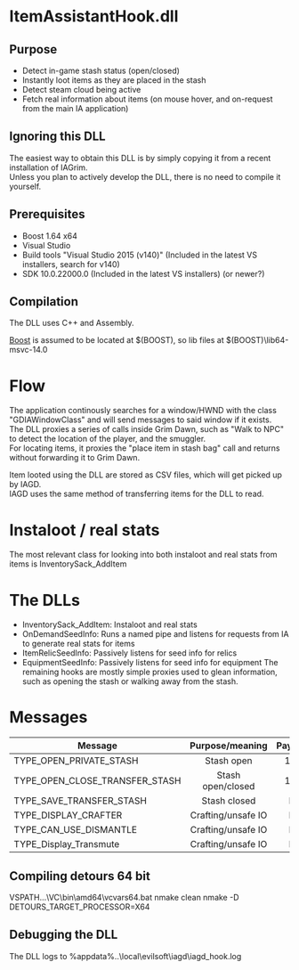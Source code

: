# ItemAssistantHook.dll

## Purpose
* Detect in-game stash status (open/closed)
* Instantly loot items as they are placed in the stash
* Detect steam cloud being active
* Fetch real information about items (on mouse hover, and on-request from the main IA application)


## Ignoring this DLL
The easiest way to obtain this DLL is by simply copying it from a recent installation of IAGrim.  
Unless you plan to actively develop the DLL, there is no need to compile it yourself.


## Prerequisites
* Boost 1.64 x64
* Visual Studio
* Build tools "Visual Studio 2015 (v140)" (Included in the latest VS installers, search for v140)
* SDK 10.0.22000.0 (Included in the latest VS installers) (or newer?)

## Compilation 
The DLL uses C++ and Assembly.

[Boost](https://sourceforge.net/projects/boost/files/boost-binaries/1.78.0/) is assumed to be located at $(BOOST), so lib files at $(BOOST)\lib64-msvc-14.0


# Flow
The application continously searches for a window/HWND with the class "GDIAWindowClass" and will send messages to said window if it exists.  
The DLL proxies a series of calls inside Grim Dawn, such as "Walk to NPC" to detect the location of the player, and the smuggler.  
For locating items, it proxies the "place item in stash bag" call and returns without forwarding it to Grim Dawn.

Item looted using the DLL are stored as CSV files, which will get picked up by IAGD.  
IAGD uses the same method of transferring items for the DLL to read.  

# Instaloot / real stats
The most relevant class for looking into both instaloot and real stats from items is InventorySack_AddItem


# The DLLs
* InventorySack_AddItem: Instaloot and real stats
* OnDemandSeedInfo: Runs a named pipe and listens for requests from IA to generate real stats for items
* ItemRelicSeedInfo: Passively listens for seed info for relics
* EquipmentSeedInfo: Passively listens for seed info for equipment
The remaining hooks are mostly simple proxies used to glean information, such as opening the stash or walking away from the stash.


# Messages
| Message								| Purpose/meaning		| Payload			|
| --------------------------------------|:---------------------:|------------------:|
| TYPE_OPEN_PRIVATE_STASH				| Stash open			| 1 byte			|
| TYPE_OPEN_CLOSE_TRANSFER_STASH		| Stash open/closed		| 1 byte			|
| TYPE_SAVE_TRANSFER_STASH				| Stash closed			| None				|
| TYPE_DISPLAY_CRAFTER					| Crafting/unsafe IO	| None				|
| TYPE_CAN_USE_DISMANTLE				| Crafting/unsafe IO	| None				|
| TYPE_Display_Transmute				| Crafting/unsafe IO	| None				|

## Compiling detours 64 bit
VSPATH...\VC\bin\amd64\vcvars64.bat
nmake clean
nmake -D DETOURS_TARGET_PROCESSOR=X64


## Debugging the DLL
The DLL logs to %appdata%\..\local\evilsoft\iagd\iagd_hook.log